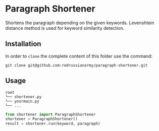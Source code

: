 # Paragraph Shortener
Shortens the paragraph depending on the given keywords. Levenshtein distance method is used for keyword similarity detection.

## Installation
In order to `clone` the complete content of this folder use the command:

```git
git clone git@github.com:redrussianarmy/paragraph-shortener.git
```

## Usage
```
root  
└── shortener.py  
└── yourmain.py  
└── ...
```

```python
from shortener import ParagraphShortener
shortener = ParagraphShortener()
result = shortener.run(keyword, paragraph)
```
